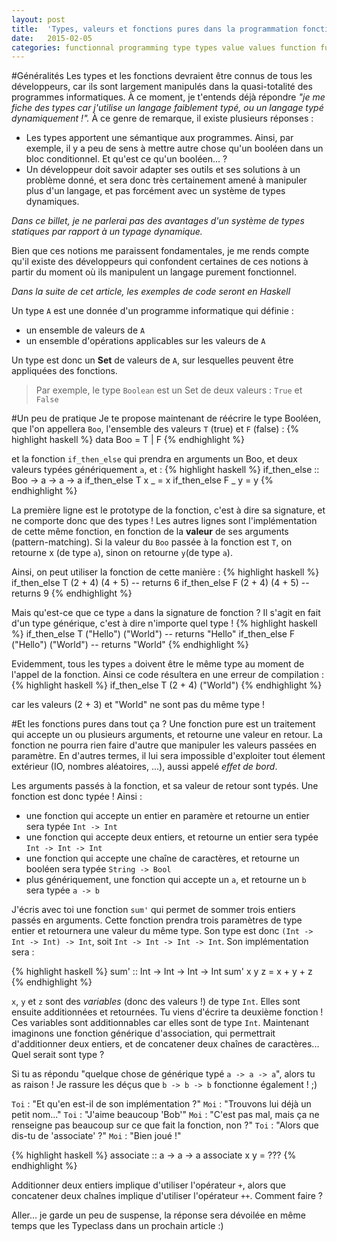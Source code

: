 ```yaml
---
layout: post
title:  'Types, valeurs et fonctions pures dans la programmation fonctionnelle'
date:   2015-02-05
categories: functionnal programming type types value values function functions
---
```


#Généralités
Les types et les fonctions devraient être connus de tous les développeurs,
car ils sont largement manipulés dans la quasi-totalité des programmes informatiques. À ce moment, je t'entends déjà répondre
_"je me fiche des types car j'utilise un langage faiblement typé, ou un langage typé dynamiquement !"._
À ce genre de remarque, il existe plusieurs réponses :

* Les types apportent une sémantique aux programmes. Ainsi, par exemple, il y a peu de sens à mettre autre chose qu'un booléen dans
un bloc conditionnel. Et qu'est ce qu'un booléen... ?
* Un développeur doit savoir adapter ses outils et ses solutions à un problème donné, et sera donc très certainement amené à manipuler
plus d'un langage, et pas forcément avec un système de types dynamiques.

_Dans ce billet, je ne parlerai pas des avantages d'un système de types statiques par rapport à un typage dynamique._

Bien que ces notions me paraissent fondamentales, je me rends compte qu'il existe des développeurs qui confondent certaines de ces
notions à partir du moment où ils manipulent un langage purement fonctionnel.

_Dans la suite de cet article, les exemples de code seront en Haskell_

Un type `A` est une donnée d'un programme informatique qui définie :

* un ensemble de valeurs de `A`
* un ensemble d'opérations applicables sur les valeurs de `A`

Un type est donc un **Set** de valeurs de `A`, sur lesquelles peuvent être appliquées des fonctions.

> Par exemple, le type `Boolean` est un Set de deux valeurs : `True` et `False`

#Un peu de pratique
Je te propose maintenant de réécrire le type Booléen, que l'on appellera `Boo`, l'ensemble des valeurs `T` (true) et `F` (false) :
{% highlight haskell %}
data Boo = T | F
{% endhighlight %}

et la fonction `if_then_else` qui prendra en arguments un Boo, et deux valeurs typées génériquement `a`, et :
{% highlight haskell %}
if_then_else :: Boo -> a -> a -> a
if_then_else T x _ = x
if_then_else F _ y = y
{% endhighlight %}

La première ligne est le prototype de la fonction, c'est à dire sa signature, et ne comporte donc que des types !
Les autres lignes sont l'implémentation de cette même fonction, en fonction de la **valeur** de ses arguments (pattern-matching).
Si la valeur du `Boo` passée à la fonction est `T`, on retourne x (de type `a`), sinon on retourne `y`(de type `a`).

Ainsi, on peut utiliser la fonction de cette manière :
{% highlight haskell %}
if_then_else T (2 + 4) (4 + 5) -- returns 6
if_then_else F (2 + 4) (4 + 5) -- returns 9
{% endhighlight %}

Mais qu'est-ce que ce type `a` dans la signature de fonction ? Il s'agit en fait d'un type générique, c'est à dire n'importe quel type !
{% highlight haskell %}
if_then_else T ("Hello") ("World") -- returns "Hello"
if_then_else F ("Hello") ("World") -- returns "World"
{% endhighlight %}

Evidemment, tous les types `a` doivent être le même type au moment de l'appel de la fonction. Ainsi ce code résultera en une erreur de
compilation :
{% highlight haskell %}
if_then_else T (2 + 4) ("World")
{% endhighlight %}

car les valeurs (2 + 3) et "World" ne sont pas du même type !

#Et les fonctions pures dans tout ça ?
Une fonction pure est un traitement qui accepte un ou plusieurs arguments, et retourne une valeur en retour. La fonction ne pourra
rien faire d'autre que manipuler les valeurs passées en paramètre. En d'autres termes, il lui sera impossible d'exploiter
tout élement extérieur (IO, nombres aléatoires, ...), aussi appelé _effet de bord_.

Les arguments passés à la fonction, et sa valeur de retour sont typés. Une fonction est donc typée !
Ainsi :

* une fonction qui accepte un entier en paramère et retourne un entier sera typée `Int -> Int`
* une fonction qui accepte deux entiers, et retourne un entier sera typée `Int -> Int -> Int`
* une fonction qui accepte une chaîne de caractères, et retourne un booléen sera typée `String -> Bool`
* plus génériquement, une fonction qui accepte un `a`, et retourne un `b` sera typée `a -> b`

J'écris avec toi une fonction `sum'` qui permet de sommer trois entiers passés en arguments. Cette fonction prendra trois paramètres
de type entier et retournera une valeur du même type. Son type est donc `(Int -> Int -> Int) -> Int`, soit `Int -> Int -> Int -> Int`.
Son implémentation sera :

{% highlight haskell %}
sum' :: Int -> Int -> Int -> Int
sum' x y z = x + y + z
{% endhighlight %}

`x`, `y` et `z` sont des _variables_ (donc des valeurs !) de type `Int`. Elles sont ensuite additionnées et retournées. Tu viens d'écrire
ta deuxième fonction !
Ces variables sont additionnables car elles sont de type `Int`.
Maintenant imaginons une fonction générique d'association, qui permettrait d'additionner deux entiers, et de concatener deux chaînes 
de caractères... Quel serait sont type ?

Si tu as répondu "quelque chose de générique typé `a -> a -> a`", alors tu as raison ! Je rassure les déçus que `b -> b -> b` fonctionne
également ! ;)

`Toi` : "Et qu'en est-il de son implémentation ?"
`Moi` : "Trouvons lui déjà un petit nom..."
`Toi` : "J'aime beaucoup 'Bob'"
`Moi` : "C'est pas mal, mais ça ne renseigne pas beaucoup sur ce que fait la fonction, non ?"
`Toi` : "Alors que dis-tu de 'associate' ?"
`Moi` : "Bien joué !"

{% highlight haskell %}
associate :: a -> a -> a
associate x y = ???
{% endhighlight %}

Additionner deux entiers implique d'utiliser l'opérateur `+`, alors que concatener deux chaînes implique d'utiliser l'opérateur `++`.
Comment faire ?

Aller... je garde un peu de suspense, la réponse sera dévoilée en même temps que les Typeclass dans un prochain article :)